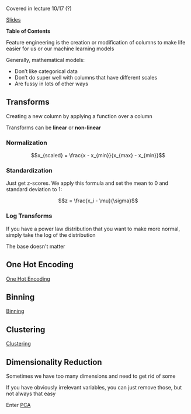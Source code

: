 
Covered in lecture 10/17 (?)

[Slides](https://docs.google.com/presentation/d/1zE54CPwDybdcAziepPob7hqC_aEEogAfsD7wZKLn-m0/edit#slide=id.g2848ac0f2f8_0_203)

**Table of Contents**

Feature engineering is the creation or modification of columns to make life easier for us or our machine learning models

Generally, mathematical models:

- Don’t like categorical data
- Don’t do super well with columns that have different scales
- Are fussy in lots of other ways

## Transforms

Creating a new column by applying a function over a column

Transforms can be **linear** or **non-linear**

### Normalization

$$x_{scaled} = \frac{x - x_{min}}{x_{max} - x_{min}}$$

### Standardization

Just get z-scores.
We apply this formula and set the mean to 0 and standard deviation to 1:

$$z = \frac{x_i - \mu}{\sigma}$$

### Log Transforms

If you have a power law distribution that you want to make more normal, simply take the log of the distribution

The base doesn't matter

## One Hot Encoding

[One Hot Encoding](<One Hot Encoding.md>)

## Binning

[Binning](Binning.md)

## Clustering

[Clustering](Clustering.md)

## Dimensionality Reduction

Sometimes we have too many dimensions and need to get rid of some

If you have obviously irrelevant variables, you can just remove those, but not always that easy

Enter [PCA](PCA.md)